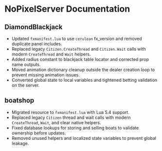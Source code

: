 # NoPixelServer Documentation

## DiamondBlackjack
- Updated `fxmanifest.lua` to use `cerulean` fx_version and removed duplicate panel includes.
- Replaced legacy `Citizen.CreateThread` and `Citizen.Wait` calls with modern `CreateThread` and `Wait` helpers.
- Added radius constant to blackjack table locator and corrected prop name outputs.
- Moved animation dictionary cleanup outside the dealer creation loop to prevent missing animation issues.
- Converted global state to local variables and tightened betting validation on the server.

## boatshop
- Migrated resource to `fxmanifest.lua` with Lua 5.4 support.
- Replaced legacy `Citizen` thread and wait calls with modern `CreateThread`, `Wait`, and clear native helpers.
- Fixed database lookups for storing and selling boats to validate ownership before updates.
- Removed unused helpers and localized state variables to prevent global leakage.
